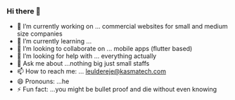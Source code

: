 ### Hi there 👋
- 🔭 I’m currently working on ... commercial websites for small and medium size companies
- 🌱 I’m currently learning ... 
- 👯 I’m looking to collaborate on ... mobile apps (flutter based)
- 🤔 I’m looking for help with ... everything actually 
- 💬 Ask me about ...nothing big just small staffs 
- 📫 How to reach me: ... leuldereje@kasmatech.com
- 😄 Pronouns: ...he
- ⚡ Fun fact: ...you might be bullet proof and die without even knowing 
